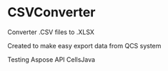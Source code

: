 # CSVConverter
Converter .CSV files to .XLSX

Created to make easy export data from QCS system

Testing Aspose API CellsJava

